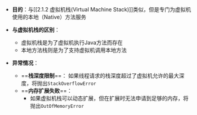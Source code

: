 

- **目的**：与[[2.1.2 虚拟机栈(Virtual Machine Stack)]]类似，但是专门为虚拟机使用的本地（Native）方法服务

- **与虚拟机栈的区别**：
	- 虚拟机栈是为了虚拟机执行Java方法而存在
	- 本地方法栈则是为了支持虚拟机调用本地方法

- **异常情况**：
	- ==**栈深度限制**==：
	     如果线程请求的栈深度超过了虚拟机允许的最大深度，将抛出`StackOverflowError`
	 - ==**内存扩展失败**==：
	    - 如果虚拟机栈可以动态扩展，但在扩展时无法申请到足够的内存，将抛出`OutOfMemoryError`
